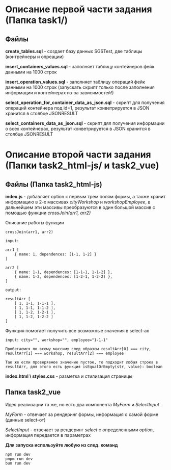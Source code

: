 # Описание первой части задания (Папка task1/)

## Файлы

**create_tables.sql** - создает базу данных SGSTest, две таблицы (контрейнеры и опреации)

**insert_containers_values.sql** - заполняет таблицу контейнеров фейк данными на 1000 строк

**insert_operation_values.sql** - заполняет таблицу операций фейк данными на 1000 строк (запускать скрипт только после заполнения информации и контейнерах из-за зависимостей!)

**select_operation_for_container_data_as_json.sql** - скрипт для получения операций контейнера под id=1, результат конветрируется в JSON хранится в столбце JSONRESULT

**select_containers_data_as_json.sql** - скрипт дял получения информации о всех контейнерах, результат конветрируется в JSON хранится в столбце JSONRESULT

# Описание второй части задания (Папки task2_html-js/ и task2_vue)

## Файлы (Папка task2_html-js)

**index.js** - добавляет option к первым трем полям формы, а также хранит информацию в 2-х массивах *cityWorkshop* и *workshopEmployee*, 
в дальнейшем эти массивы преобразуются в один большой массив с помощью функции *crossJoin(arr1, arr2)*

Описание работы функции
```
crossJoin(arr1, arr2)

input: 

arr1 [
    { name: 1, dependences: [1-1, 1-2] }
]

arr2 [
    { name: 1-1, dependences: [1-1-1, 1-1-2] },
    { name: 1-2, dependences: [1-2-1, 1-2-2] },
]

output:

resultArr [
    [ 1, 1-1, 1-1-1 ],
    [ 1, 1-1, 1-1-2 ],
    [ 1, 1-2, 1-2-1 ],
    [ 1, 1-2, 1-2-2 ]
]

```

Функция помогает получить все возможные значения в select-ах

```
input: city="", workshop="", employee="1-1-1"

Пробегаемся по всему массиму след образом resultArr[0] === city, resultArr[1] === workshop, resultArr[2] === employee

Так же если проверяемое значение пустое, то подходит любая строка в resultArr, для этого есть функция isEqualOrEmpty(str, value): boolean

```

**index.html \ styles.css** - разметка и стилизация страницы

## Папка task2_vue

Идея реализации та же, но есть два компонента *MyForm* и *SelectInput*

*MyForm* - отвечает за рендеринг формы, информация о самой форме (данные select-от)

*SelectInput* - отвечает за рендеринг *select* с определенными *option*, информация передается в параметрах

**Для запуска используйте любую из след. команд**
```
npm run dev
pnpm run dev
bun run dev
```
